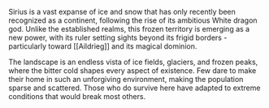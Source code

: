 Sirius is a vast expanse of ice and snow that has only recently been recognized as a continent, following the rise of its ambitious White dragon god. Unlike the established realms, this frozen territory is emerging as a new power, with its ruler setting sights beyond its frigid borders - particularly toward [[Aildrieg]] and its magical dominion.

The landscape is an endless vista of ice fields, glaciers, and frozen peaks, where the bitter cold shapes every aspect of existence. Few dare to make their home in such an unforgiving environment, making the population sparse and scattered. Those who do survive here have adapted to extreme conditions that would break most others.